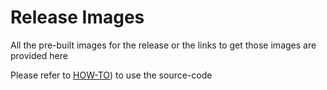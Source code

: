 # Release Images
All the pre-built images for the release or the links to get those images are provided here

Please refer to [HOW-TO](https://github.com/ios-mcn/ios-mcn-releases/blob/main/Agartala/v0.1.0/CORE/release-images/iosmcn.agartala.v0.1.0.core.images.howto.md)) to use the source-code
